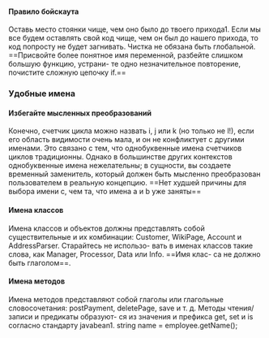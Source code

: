 #### Правило бойскаута
Оставь место стоянки чище, чем оно было до твоего прихода1.
Если мы все будем оставлять свой код чище, чем он был до нашего прихода, то
код попросту не будет загнивать. Чистка не обязана быть глобальной. ==Присвойте
более понятное имя переменной, разбейте слишком большую функцию, устрани-
те одно незначительное повторение, почистите сложную цепочку if.==

### Удобные имена

#### Избегайте мысленных преобразований
Конечно, счетчик цикла можно назвать i, j или k (но только не l!), если
его область видимости очень мала, и он не конфликтует с другими именами.
Это связано с тем, что однобуквенные имена счетчиков циклов традиционны.
Однако в большинстве других контекстов однобуквенные имена нежелательны;
в сущности, вы создаете временный заменитель, который должен быть мысленно
преобразован пользователем в реальную концепцию. ==Нет худшей причины для
выбора имени c, чем та, что имена a и b уже заняты==
#### Имена классов
Имена классов и объектов должны представлять собой существительные и их
комбинации: Customer, WikiPage, Account и AddressParser. Старайтесь не использо-
вать в именах классов такие слова, как Manager, Processor, Data или Info. ==Имя клас-
са не должно быть глаголом==.

#### Имена методов
Имена методов представляют собой глаголы или глагольные словосочетания:
postPayment, deletePage, save и т. д. Методы чтения/записи и предикаты образуют-
ся из значения и префикса get, set и is согласно стандарту javabean1.
string name = employee.getName();